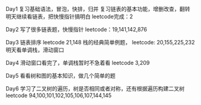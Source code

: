 Day1
复习基础语法，冒泡，快排，归并
复习链表的基本功能，增删改查，翻转
明天继续看链表，把快慢指针搞明白
leetcode完成：2

Day2
写了很多链表题，快慢指针
leetcode：19,141,142,876

Day3
链表排序
leetcode 21,148
栈的经典简单例题，
leetcode: 20,155,225,232
明天看单调栈，滑动窗口

Day4
滑动窗口看完了，单调栈暂时不急着看
leetcode 3,209

Day5 看看树和图的基本知识，做几个简单的题

Day6
学习了二叉树的遍历，树是否相同或者对称，还有根据遍历构建二叉树
leetcode 94,100,101,102,105,106,107,144,145